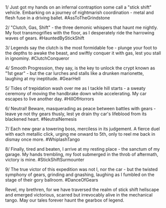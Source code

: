 1/ Just got my hands on an infernal contraption some call a "stick shift" vehicle. Embarking on a journey of nightmarish coordination - metal and flesh fuse in a driving ballet. #AssToTheGrindstone

2/ "Clutch, Gas, Shift" - the three demonic whispers that haunt me nightly. My foot transmogrifies with the floor, as I desperately ride the harrowing waves of gears. #HauntedByStickShift

3/ Legends say the clutch is the most formidable foe - plunge your foot to the depths to awake the beast, and swiftly conquer it with gas, lest you stall in ignominy. #ClutchConqueror

4/ Smooth Progression, they say, is the key to unlock the crypt known as "1st gear" - but the car lurches and stalls like a drunken marionette, laughing at my ineptitude. #GearHell

5/ Tides of trepidation wash over me as I tackle hill starts - a sweaty ceremony of moving the handbrake down while accelerating. My car escapes to live another day. #HillOfHorrors

6/ Neutral! Beware, masquerading as peace between battles with gears - leave ye not thy gears thusly, lest ye drain thy car's lifeblood from its blackened heart. #NeutralNemesis

7/ Each new gear a towering boss, merciless in its judgement. A fierce duel with each metallic click, urging me onward to 5th, only to reel me back in dismay once more. #WhiplashTango

8/ Finally, tired and beaten, I arrive at my resting place - the sanctum of my garage. My hands trembling, my foot submerged in the throb of aftermath, victory is mine. #StickShiftSurmounter

9/ The true victor of this expedition was not I, nor the car - but the twisted symphony of gears, grinding and gnashing, laughing as I fumbled on the stage of their gory ballroom. #DanceOfGears

Revel, my brethren, for we have traversed the realm of stick shift hellscape and emerged victorious, scarred but irrevocably alive in the mechanical tango. May our tales forever haunt the gearbox of legend.